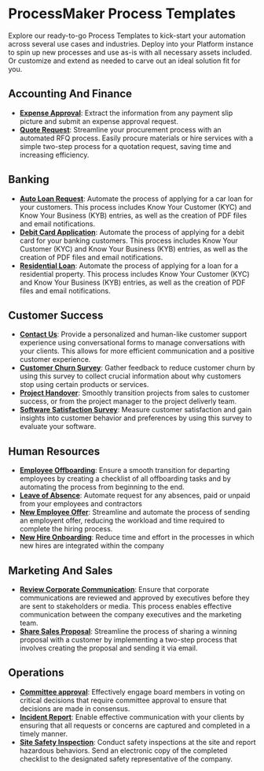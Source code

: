 # ProcessMaker Process Templates
Explore our ready-to-go Process Templates to kick-start your automation across several use cases and industries. Deploy into your Platform instance to spin up new processes and use as-is with all necessary assets included. Or customize and extend as needed to carve out an ideal solution fit for you.
## Accounting And Finance
- **[Expense Approval](/./accounting-and-finance/expense-approval.json)**: Extract the information from any payment slip picture and submit an expense approval request.
- **[Quote Request](/./accounting-and-finance/quote-request.json)**: Streamline your procurement process with an automated RFQ process. Easily procure materials or hire services with a simple two-step process for a quotation request, saving time and increasing efficiency.

## Banking
- **[Auto Loan Request](/./banking/auto-loan-request.json)**: Automate the process of applying for a car loan for your customers. This process includes Know Your Customer (KYC) and Know Your Business (KYB) entries, as well as the creation of PDF files and email notifications.
- **[Debit Card Application](/./banking/debit-card-application.json)**: Automate the process of applying for a debit card for your banking customers. This process includes Know Your Customer (KYC) and Know Your Business (KYB) entries, as well as the creation of PDF files and email notifications.
- **[Residential Loan](/./banking/residential-loan.json)**: Automate the process of applying for a loan for a residential property. This process includes Know Your Customer (KYC) and Know Your Business (KYB) entries, as well as the creation of PDF files and email notifications.

## Customer Success
- **[Contact Us](/./customer-success/contact-us.json)**: Provide a personalized and human-like customer support experience using conversational forms to manage conversations with your clients. This allows for more efficient communication and a positive customer experience.
- **[Customer Churn Survey](/./customer-success/customer-church-survey.json)**: Gather feedback to reduce customer churn by using this survey to collect crucial information about why customers stop using certain products or services.
- **[Project Handover](/./customer-success/project-handover.json)**: Smoothly transition projects from sales to customer success, or from the project manager to the project deliverly team.
- **[Software Satisfaction Survey](/./customer-success/software-satisfaction-survey.json)**: Measure customer satisfaction and gain insights into customer behavior and preferences by using this survey to evaluate your software.

## Human Resources
- **[Employee Offboarding](/./human-resources/employee-offboarding.json)**: Ensure a smooth transition for departing employees by creating a checklist of all offboarding tasks and by automating the process from beginning to the end.
- **[Leave of Absence](/./human-resources/leave-of-absence.json)**: Automate request for any absences, paid or unpaid from your employees and contractors
- **[New Employee Offer](/./human-resources/new-employee-offer.json)**: Streamline and automate the process of sending an employent offer, reducing the workload and time required to complete the hiring process.
- **[New Hire Onboarding](/./human-resources/new-hire-onboarding.json)**: Reduce time and effort in the processes in which new hires are integrated within the company

## Marketing And Sales
- **[Review Corporate Communication](/./marketing-and-sales/review-corporate-communication.json)**: Ensure that corporate communications are reviewed and approved by executives before they are sent to stakeholders or media. This process enables effective communication between the company executives and the marketing team.
- **[Share Sales Proposal](/./marketing-and-sales/share-sales-proposal.json)**: Streamline the process of sharing a winning proposal with a customer by implementing a two-step process that involves creating the proposal and sending it via email.

## Operations
- **[Committee approval](/./operations/committee-approval.json)**: Effectively engage board members in voting on critical decisions that require committee approval to ensure that decisions are made in consensus.
- **[Incident Report](/./operations/incident-report.json)**: Enable effective communication with your clients by ensuring that all requests or concerns are captured and completed in a timely manner.
- **[Site Safety Inspection](/./operations/site-safety-inspection.json)**: Conduct safety inspections at the site and report hazardous behaviors. Send an electronic copy of the completed checklist to the designated safety representative of the company.
